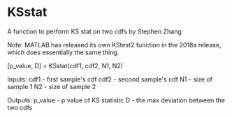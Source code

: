 # KSstat
A function to perform KS stat on two cdfs
by Stephen Zhang

Note: MATLAB has released its own KStest2 function in the 2018a release, which does essentially the same thing.

[p_value, D] = KSstat(cdf1, cdf2, N1, N2)

Inputs:
cdf1 - first sample's cdf
cdf2 - second sample's cdf
N1 - size of sample 1
N2 - size of sample 2

Outputs:
p_value - p value of KS statistic
D - the max deviation between the two cdfs

